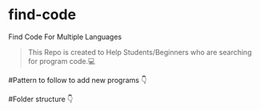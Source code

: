 # find-code
Find Code For Multiple Languages

>This Repo is created to Help Students/Beginners who are searching for program code.:computer:

#Pattern to follow to add new programs :point_down:


#Folder structure :point_down:

